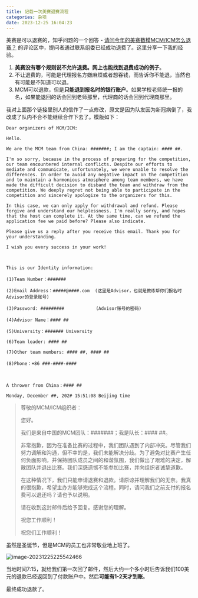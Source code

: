 ```yaml
---
title: 记载一次美赛退赛流程
categories: 杂项
date: 2023-12-25 16:04:23
---
```


美赛是可以退赛的，知乎问题的一个回答 -  [请问今年的美赛数模MCM/ICM怎么退赛？](https://www.zhihu.com/question/369426950/answer/997557873) 的评论区中，提问者通过联系组委已经成功退费了。这里分享一下我的经验。

1. **美赛没有哪个规则说不允许退费。网上也能找到退费成功的例子**。
2. 不让退费的，可能是代理报名方嫌麻烦或者想吞钱，而告诉你不能退，当然也有可能是不知道可以退。
3. MCM可以退款，但是**只能退到报名时的银行账户**。如果学校老师统一报的名，如果能退回的话会回到老师那里，代理商的话会回到代理商那里。

我对上面那个链接里别人的信作了一点修改，原文是因为队友因为新冠病倒了，我改成了队内不合不能继续合作下去了。模版如下：

```
Dear organizers of MCM/ICM:

Hello.

We are the MCM team from China: #######; I am the captain: #### ##.

I'm so sorry, because in the process of preparing for the competition, our team encountered internal conflicts. Despite our efforts to mediate and communicate, unfortunately, we were unable to resolve the differences. In order to avoid any negative impact on the competition and to maintain a harmonious atmosphere among team members, we have made the difficult decision to disband the team and withdraw from the competition. We deeply regret not being able to participate in the competition and sincerely apologize to the organizers for this.

In this case, we can only apply for withdrawal and refund. Please forgive and understand our helplessness. I'm really sorry, and hopes that the host can complete it. At the same time, can we refund the application fee we paid before? Please also indicate.

Please give us a reply after you receive this email. Thank you for your understanding.

I wish you every success in your work!



This is our Identity information:

(1)Team Number：#######

(2)Email Address：#####@####.com  (这里是Advisor，也就是教练帮你们报名时Advisor的登录账号)

(3)Password: #########            (Advisor账号的密码)

(4)Advisor Name：#### ##

(5)University：####### University

(6)Team leader: #### ##

(7)Other team members: #### ##, #### ##

(8)Phone：+86 ###-####-####



A thrower from China：#### ##

Monday, December ##, 202# 15:51:08 Beijing time
```

> 尊敬的MCM/ICM组织者：
>
> 您好。
>
> 我们是来自中国的MCM团队：#######；我是队长：#### ##。
>
> 非常抱歉，因为在准备比赛的过程中，我们团队遇到了内部冲突。尽管我们努力调解和沟通，但不幸的是，我们未能解决分歧。为了避免对比赛产生任何负面影响，并保持团队成员之间的和谐氛围，我们做出了艰难的决定，解散团队并退出比赛。我们深感遗憾不能参加比赛，并向组织者诚挚道歉。
>
> 在这种情况下，我们只能申请退赛和退款。请原谅并理解我们的无奈。我真的很抱歉，希望主办方能够完成这个流程。同时，请问我们之前支付的报名费可以退还吗？请也予以说明。
>
> 请在收到这封邮件后给予回复。感谢您的理解。
>
> 祝您工作顺利！
>
> 祝您们工作顺利！

虽然是圣诞节，但是MCM的员工也非常敬业地上班了。

![image-20231225225542466](http://106.15.139.91:40027/uploads/2312/658d4ef682a31.png)

当地时间7:15，就给我们第一次回了邮件，然后大约一个多小时后告诉我们100美元的退款已经返回到了付款账户中。然后**可能有1-2天才到账**。



最终成功退款了。